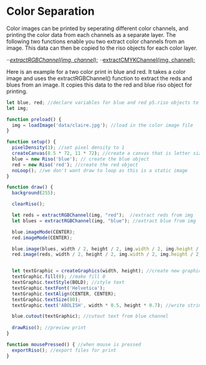 # Color Separation

Color images can be printed by seperating different color channels, and printing the color data from each channels as a separate layer. The following two functions enable you two extract color channels from an image. This data can then be copied to the riso objects for each color layer.

⋅⋅*[extractRGBChannel(img, channel);](https://antiboredom.github.io/p5.riso/#channel)
⋅⋅*[extractCMYKChannel(img, channel);](https://antiboredom.github.io/p5.riso/#channelCMYK)

Here is an example for a two color print in blue and red. It takes a color image and uses the extractRGBChannel() function to extract the reds and blues from an image. It copies this data to the red and blue riso object for printing.  


```javascript
let blue, red; //declare variables for blue and red p5.riso objects to print in blue and red ink.  
let img;

function preload() {
  img = loadImage('data/claire.jpg'); //load in the color image file
}

function setup() {
  pixelDensity(1); //set pixel density to 1
  createCanvas(8.5 * 72, 11 * 72); //create a canvas that is letter size
  blue = new Riso('blue'); // create the blue object 
  red = new Riso('red'); //create the red object
  noLoop(); //we don't want draw to loop as this is a static image
}

function draw() {
  background(255);

  clearRiso();

  let reds = extractRGBChannel(img, "red");  //extract reds from img
  let blues = extractRGBChannel(img, "blue"); //extract blue from img

  blue.imageMode(CENTER);
  red.imageMode(CENTER);

  blue.image(blues, width / 2, height / 2, img.width / 2, img.height / 2); //copy blues to blue riso object
  red.image(reds, width / 2, height / 2, img.width / 2, img.height / 2); //copy reds to red riso object


  let textGraphic = createGraphics(width, height); //create new graphics object for text
  textGraphic.fill(0); //make fill 0
  textGraphic.textStyle(BOLD); //style text
  textGraphic.textFont('Helvetica');
  textGraphic.textAlign(CENTER, CENTER);
  textGraphic.textSize(80);
  textGraphic.text('ABOLISH', width * 0.5, height * 0.7); //write string 'ABOLISH' to object

  blue.cutout(textGraphic); //cutout text from blue channel
 
  drawRiso(); //preview print
}

function mousePressed() { //when mouse is pressed
  exportRiso(); //export files for print
}

```



